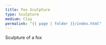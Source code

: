```yaml
---
title: Fox Sculpture
type: Sculpture
medium: Clay
permalink: "{{ page | folder }}/index.html"
---
```

Sculpture of a fox
